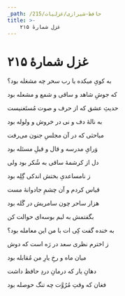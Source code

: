 ```yaml
---
_path: /حافظ-شیرازی/غزلیات/215
title: >-
    غزل شمارهٔ ۲۱۵
---
```

# غزل شمارهٔ ۲۱۵

<div class="b" id="bn1"><div class="m1"><p>به کویِ میکده یا رب سحر چه مشغله بود؟</p></div>
<div class="m2"><p>که جوشِ شاهد و ساقی و شمع و مشعله بود</p></div></div>
<div class="b" id="bn2"><div class="m1"><p>حدیثِ عشق که از حرف و صوت مُستَغنیست</p></div>
<div class="m2"><p>به نالهٔ دف و نی در خروش و ولوله بود</p></div></div>
<div class="b" id="bn3"><div class="m1"><p>مباحثی که در آن مجلسِ جنون می‌رفت</p></div>
<div class="m2"><p>وَرایِ مدرسه و قال و قیلِ مسئله بود</p></div></div>
<div class="b" id="bn4"><div class="m1"><p>دل از کرشمهٔ ساقی به شُکر بود ولی</p></div>
<div class="m2"><p>ز نامساعدیِ بختش اندکی گِلِه بود</p></div></div>
<div class="b" id="bn5"><div class="m1"><p>قیاس کردم و آن چشمِ جادوانهٔ مست</p></div>
<div class="m2"><p>هزار ساحر چون سامریش در گَله بود</p></div></div>
<div class="b" id="bn6"><div class="m1"><p>بگفتمش به لبم بوسه‌ای حوالت کن</p></div>
<div class="m2"><p>به خنده گفت کِی ات با من این معامله بود؟</p></div></div>
<div class="b" id="bn7"><div class="m1"><p>ز اخترم نظری سعد در رَه است که دوش</p></div>
<div class="m2"><p>میان ماه و رخِ یارِ من مُقابله بود</p></div></div>
<div class="b" id="bn8"><div class="m1"><p>دهانِ یار که درمانِ دردِ حافظ داشت</p></div>
<div class="m2"><p>فغان که وقتِ مُرُوَّت چه تنگ حوصله بود</p></div></div>
